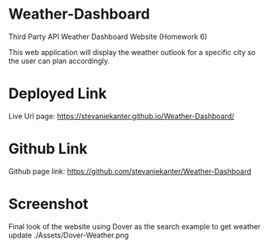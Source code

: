 # Weather-Dashboard
Third Party API Weather Dashboard Website (Homework 6)

This web application will display the weather outlook for a specific city so the user can plan accordingly. 

# Deployed Link
Live Url page: https://stevaniekanter.github.io/Weather-Dashboard/

# Github Link
Github page link: https://github.com/stevaniekanter/Weather-Dashboard

# Screenshot
Final look of the website using Dover as the search example to get weather update
./Assets/Dover-Weather.png